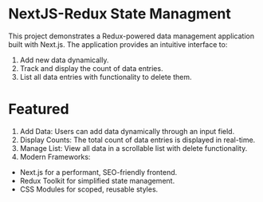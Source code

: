 # NextJS-Redux State Managment
This project demonstrates a Redux-powered data management application built with Next.js. The application provides an intuitive interface to:

1. Add new data dynamically.
2. Track and display the count of data entries.
3. List all data entries with functionality to delete them.

# Featured
1. Add Data: Users can add data dynamically through an input field.
2. Display Counts: The total count of data entries is displayed in real-time.
3. Manage List: View all data in a scrollable list with delete functionality.
4. Modern Frameworks:
  * Next.js for a performant, SEO-friendly frontend.
  * Redux Toolkit for simplified state management.
  * CSS Modules for scoped, reusable styles.
